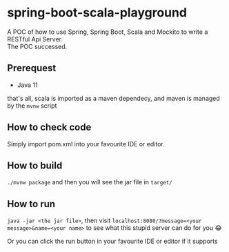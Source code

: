# spring-boot-scala-playground

A POC of how to use Spring, Spring Boot, Scala and Mockito to write a RESTful Api Server.  
The POC successed.

## Prerequest

- Java 11

that's all, scala is imported as a maven dependecy, and maven is managed by the `mvnw` script

## How to check code

Simply import pom.xml into your favourite IDE or editor.

## How to build

`./mvnw package` and then you will see the jar file in `target/`

## How to run

`java -jar <the jar file>`, then visit `localhost:8080/?message=<your message>&name=<your name>` to see what this stupid server can do for you 😂

Or you can click the run button in your favourite IDE or editor if it supports
